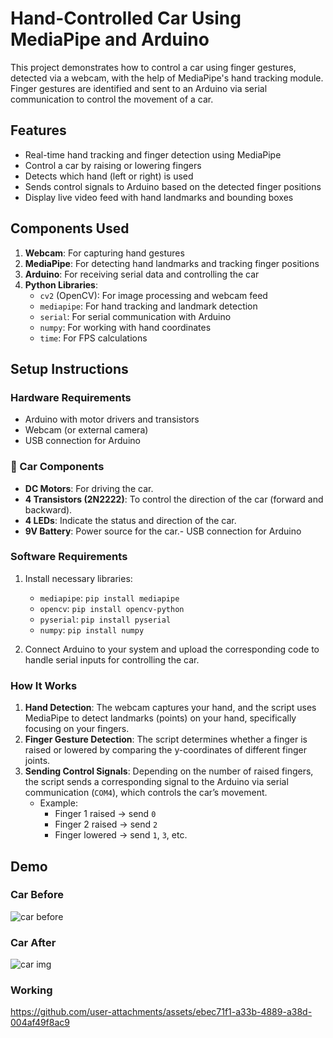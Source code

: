 # Hand-Controlled Car Using MediaPipe and Arduino

This project demonstrates how to control a car using finger gestures, detected via a webcam, with the help of MediaPipe's hand tracking module. Finger gestures are identified and sent to an Arduino via serial communication to control the movement of a car.

## Features

- Real-time hand tracking and finger detection using MediaPipe
- Control a car by raising or lowering fingers
- Detects which hand (left or right) is used
- Sends control signals to Arduino based on the detected finger positions
- Display live video feed with hand landmarks and bounding boxes

## Components Used

1. **Webcam**: For capturing hand gestures
2. **MediaPipe**: For detecting hand landmarks and tracking finger positions
3. **Arduino**: For receiving serial data and controlling the car
4. **Python Libraries**:
   - `cv2` (OpenCV): For image processing and webcam feed
   - `mediapipe`: For hand tracking and landmark detection
   - `serial`: For serial communication with Arduino
   - `numpy`: For working with hand coordinates
   - `time`: For FPS calculations

## Setup Instructions

### Hardware Requirements
- Arduino with motor drivers and transistors
- Webcam (or external camera)
- USB connection for Arduino
 ### 🚗 Car Components
- **DC Motors**: For driving the car.
- **4 Transistors (2N2222)**: To control the direction of the car (forward and backward).
- **4 LEDs**: Indicate the status and direction of the car.
- **9V Battery**: Power source for the car.- USB connection for Arduino


### Software Requirements
1. Install necessary libraries:
   - `mediapipe`: `pip install mediapipe`
   - `opencv`: `pip install opencv-python`
   - `pyserial`: `pip install pyserial`
   - `numpy`: `pip install numpy`

2. Connect Arduino to your system and upload the corresponding code to handle serial inputs for controlling the car.


### How It Works

1. **Hand Detection**: The webcam captures your hand, and the script uses MediaPipe to detect landmarks (points) on your hand, specifically focusing on your fingers.
2. **Finger Gesture Detection**: The script determines whether a finger is raised or lowered by comparing the y-coordinates of different finger joints.
3. **Sending Control Signals**: Depending on the number of raised fingers, the script sends a corresponding signal to the Arduino via serial communication (`COM4`), which controls the car’s movement.
   - Example:
     - Finger 1 raised → send `0`
     - Finger 2 raised → send `2`
     - Finger lowered → send `1`, `3`, etc.
## Demo 
### Car Before
![car before](https://github.com/user-attachments/assets/47cefe2f-32a8-4f4f-a480-e63ed1fdd6e4)
### Car After 
![car img](https://github.com/user-attachments/assets/86195743-673a-451b-bdbe-a445cc153251)
### Working
https://github.com/user-attachments/assets/ebec71f1-a33b-4889-a38d-004af49f8ac9


